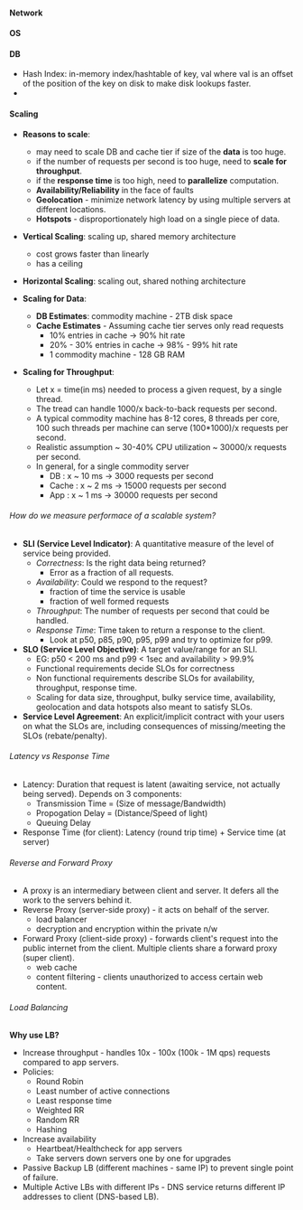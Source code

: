 #### Network
#### OS
#### DB
- Hash Index: in-memory index/hashtable of key, val where val is an offset of the position of the key on disk to make disk lookups faster.
- 
#### Scaling
- **Reasons to scale**:
  - may need to scale DB and cache tier if size of the **data** is too huge.
  - if the number of requests per second is too huge, need to **scale for throughput**.
  - if the **response time** is too high, need to **parallelize** computation.
  - **Availability/Reliability** in the face of faults
  - **Geolocation** - minimize network latency by using multiple servers at different locations.
  - **Hotspots** - disproportionately high load on a single piece of data.

- **Vertical Scaling**: scaling up, shared memory architecture
  - cost grows faster than linearly
  - has a ceiling

- **Horizontal Scaling**: scaling out, shared nothing architecture

- **Scaling for Data**:
  - **DB Estimates**: commodity machine - 2TB disk space
  - **Cache Estimates** - Assuming cache tier serves only read requests
    - 10% entries in cache -> 90% hit rate
    - 20% - 30% entries in cache -> 98% - 99% hit rate
    - 1 commodity machine - 128 GB RAM
- **Scaling for Throughput**:
  - Let x = time(in ms) needed to process a given request, by a single thread.
  - The tread can handle 1000/x back-to-back requests per second.
  - A typical commodity machine has 8-12 cores, 8 threads per core, 100 such threads per machine can serve (100*1000)/x requests per second. 
  - Realistic assumption ~ 30-40% CPU utilization ~ 30000/x requests per second.
  - In general, for a single commodity server
    - DB : x ~ 10 ms -> 3000 requests per second
    - Cache : x ~ 2 ms -> 15000 requests per second
    - App : x ~ 1 ms -> 30000 requests per second

###### How do we measure performace of a scalable system?
- **SLI (Service Level Indicator)**: A quantitative measure of the level of service being provided.
  - *Correctness*: Is the right data being returned?  
    - Error as a fraction of all requests.
  - *Availability*: Could we respond to the request? 
    - fraction of time the service is usable
    - fraction of well formed requests
  - *Throughput*: The number of requests per second that could be handled.
  - *Response Time*: Time taken to return a response to the client.
    - Look at p50, p85, p90, p95, p99 and try to optimize for p99.
- **SLO (Service Level Objective)**: A target value/range for an SLI.
  - EG: p50 < 200 ms and p99 < 1sec and availability > 99.9%
  - Functional requirements decide SLOs for correctness
  - Non functional requirements describe SLOs for availability, throughput, response time.
  - Scaling for data size, throughput, bulky service time, availability, geolocation and data hotspots also meant to satisfy SLOs.
- **Service Level Agreement**: An explicit/implicit contract with your users on what the SLOs are, including consequences of missing/meeting the SLOs (rebate/penalty).

###### Latency vs Response Time
- Latency: Duration that request is latent (awaiting service, not actually being served). Depends on 3 components:
  - Transmission Time = (Size of message/Bandwidth)
  - Propogation Delay = (Distance/Speed of light)
  - Queuing Delay
- Response Time (for client): Latency (round trip time) + Service time (at server)

###### Reverse and Forward Proxy
- A proxy is an intermediary between client and server. It defers all the work to the servers behind it.
- Reverse Proxy (server-side proxy) - it acts on behalf of the server. 
  - load balancer
  - decryption and encryption within the private n/w
- Forward Proxy (client-side proxy) - forwards client's request into the public internet from the client.       Multiple clients share a forward proxy (super client). 
  - web cache
  - content filtering - clients unauthorized to access certain web content.

###### Load Balancing
**Why use LB?**
- Increase throughput - handles 10x - 100x (100k - 1M qps) requests compared to app servers.
- Policies:
  - Round Robin
  - Least number of active connections
  - Least response time
  - Weighted RR
  - Random RR
  - Hashing
- Increase availability
  - Heartbeat/Healthcheck for app servers
  - Take servers down servers one by one for upgrades
- Passive Backup LB (different machines - same IP) to prevent single point of failure.
- Multiple Active LBs with different IPs - DNS service returns different IP addresses to client (DNS-based LB).
